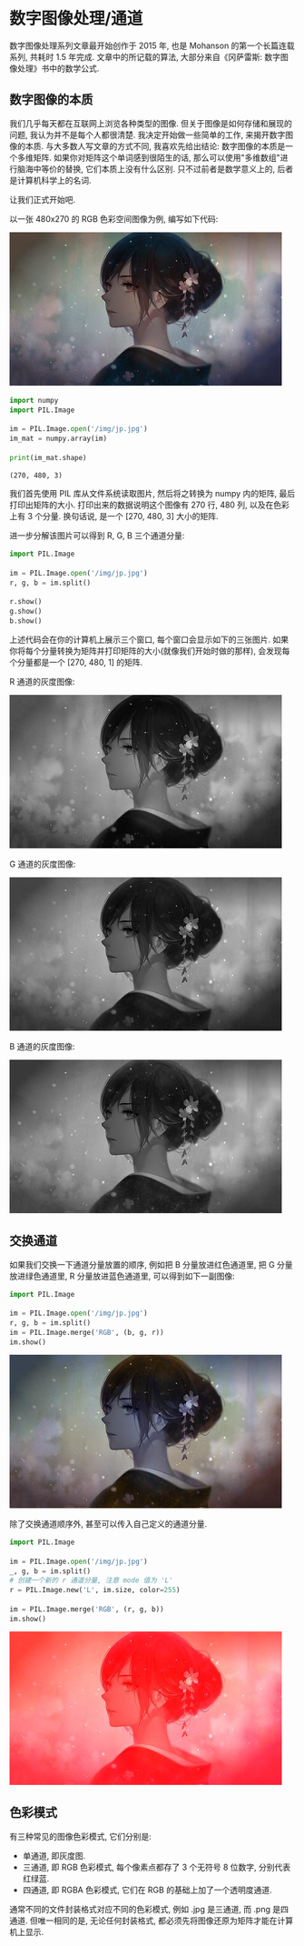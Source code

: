 # 数字图像处理/通道

数字图像处理系列文章最开始创作于 2015 年, 也是 Mohanson 的第一个长篇连载系列, 共耗时 1.5 年完成. 文章中的所记载的算法, 大部分来自《冈萨雷斯: 数字图像处理》书中的数学公式.

## 数字图像的本质

我们几乎每天都在互联网上浏览各种类型的图像. 但关于图像是如何存储和展现的问题, 我认为并不是每个人都很清楚. 我决定开始做一些简单的工作, 来揭开数字图像的本质. 与大多数人写文章的方式不同, 我喜欢先给出结论: 数字图像的本质是一个多维矩阵. 如果你对矩阵这个单词感到很陌生的话, 那么可以使用"多维数组"进行脑海中等价的替换, 它们本质上没有什么区别. 只不过前者是数学意义上的, 后者是计算机科学上的名词.

让我们正式开始吧.

以一张 480x270 的 RGB 色彩空间图像为例, 编写如下代码:

![img](../../img/pil/channel/jp.jpg)

```py
import numpy
import PIL.Image

im = PIL.Image.open('/img/jp.jpg')
im_mat = numpy.array(im)

print(im_mat.shape)
```

```text
(270, 480, 3)
```

我们首先使用 PIL 库从文件系统读取图片, 然后将之转换为 numpy 内的矩阵, 最后打印出矩阵的大小. 打印出来的数据说明这个图像有 270 行, 480 列, 以及在色彩上有 3 个分量. 换句话说, 是一个 [270, 480, 3] 大小的矩阵.

进一步分解该图片可以得到 R, G, B 三个通道分量:

```py
import PIL.Image

im = PIL.Image.open('/img/jp.jpg')
r, g, b = im.split()

r.show()
g.show()
b.show()
```

上述代码会在你的计算机上展示三个窗口, 每个窗口会显示如下的三张图片. 如果你将每个分量转换为矩阵并打印矩阵的大小(就像我们开始时做的那样), 会发现每个分量都是一个 [270, 480, 1] 的矩阵.

R 通道的灰度图像:

![img](../../img/pil/channel/jp_r.jpg)

G 通道的灰度图像:

![img](../../img/pil/channel/jp_g.jpg)

B 通道的灰度图像:

![img](../../img/pil/channel/jp_b.jpg)

## 交换通道

如果我们交换一下通道分量放置的顺序, 例如把 B 分量放进红色通道里, 把 G 分量放进绿色通道里, R 分量放进蓝色通道里, 可以得到如下一副图像:

```py
import PIL.Image

im = PIL.Image.open('/img/jp.jpg')
r, g, b = im.split()
im = PIL.Image.merge('RGB', (b, g, r))
im.show()
```

![img](../../img/pil/channel/jp_bgr.jpg)

除了交换通道顺序外, 甚至可以传入自己定义的通道分量.

```py
import PIL.Image

im = PIL.Image.open('/img/jp.jpg')
_, g, b = im.split()
# 创建一个新的 r 通道分量, 注意 mode 值为 'L'
r = PIL.Image.new('L', im.size, color=255)

im = PIL.Image.merge('RGB', (r, g, b))
im.show()
```

![img](../../img/pil/channel/jp_r255.jpg)

## 色彩模式

有三种常见的图像色彩模式, 它们分别是:

- 单通道, 即灰度图.
- 三通道, 即 RGB 色彩模式, 每个像素点都存了 3 个无符号 8 位数字, 分别代表红绿蓝.
- 四通道, 即 RGBA 色彩模式, 它们在 RGB 的基础上加了一个透明度通道.

通常不同的文件封装格式对应不同的色彩模式, 例如 .jpg 是三通道, 而 .png 是四通道. 但唯一相同的是, 无论任何封装格式, 都必须先将图像还原为矩阵才能在计算机上显示.
